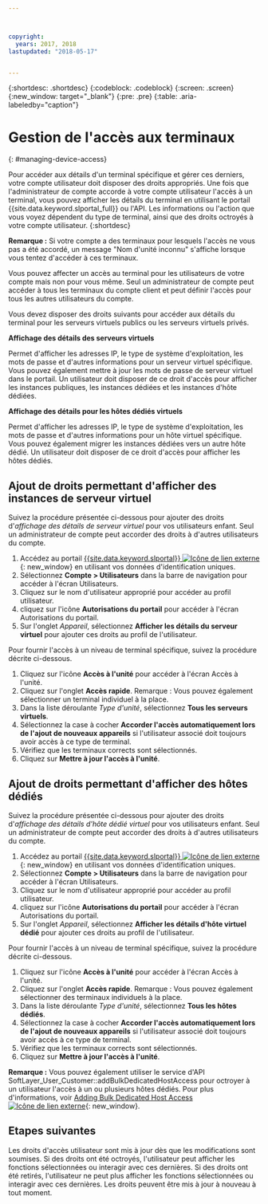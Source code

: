 ```yaml
---



copyright:
  years: 2017, 2018
lastupdated: "2018-05-17"


---
```


{:shortdesc: .shortdesc}
{:codeblock: .codeblock}
{:screen: .screen}
{:new_window: target="_blank"}
{:pre: .pre}
{:table: .aria-labeledby="caption"}


# Gestion de l'accès aux terminaux
{: #managing-device-access}

Pour accéder aux détails d'un terminal spécifique et gérer ces derniers, votre compte utilisateur doit disposer des droits appropriés.  Une fois que l'administrateur de compte accorde à votre compte utilisateur l'accès à un terminal, vous pouvez afficher les détails du terminal en utilisant le portail {{site.data.keyword.slportal_full}} ou l'API.  Les informations ou l'action que vous voyez dépendent du type de terminal, ainsi que des droits octroyés à votre compte utilisateur.
{:shortdesc}

**Remarque :** Si votre compte a des terminaux pour lesquels l'accès ne vous pas a été accordé, un message "Nom d'unité inconnu" s'affiche lorsque vous tentez d'accéder à ces terminaux.

Vous pouvez affecter un accès au terminal pour les utilisateurs de votre compte mais non pour vous même. Seul un administrateur de compte peut accéder à tous les terminaux du compte client et peut définir l'accès pour tous les autres utilisateurs du compte. 

Vous devez disposer des droits suivants pour accéder aux détails du terminal pour les serveurs virtuels publics ou les serveurs virtuels privés.

**Affichage des détails des serveurs virtuels**

Permet d'afficher les adresses IP, le type de système d'exploitation, les mots de passe et d'autres informations pour un serveur virtuel spécifique.  Vous pouvez également mettre à jour les mots de passe de serveur virtuel dans le portail. Un utilisateur doit disposer de ce droit d'accès pour afficher les instances publiques, les instances dédiées et les instances d'hôte dédiées.

**Affichage des détails pour les hôtes dédiés virtuels**

Permet d'afficher les adresses IP, le type de système d'exploitation, les mots de passe et d'autres informations pour un hôte virtuel spécifique.  Vous pouvez également migrer les instances dédiées vers un autre hôte dédié. Un utilisateur doit disposer de ce droit d'accès pour afficher les hôtes dédiés.

## Ajout de droits permettant d'afficher des instances de serveur virtuel
Suivez la procédure présentée ci-dessous pour ajouter des droits d'*affichage des détails de serveur virtuel* pour vos utilisateurs enfant. Seul un administrateur de compte peut accorder des droits à d'autres utilisateurs du compte.  

1. Accédez au portail [{{site.data.keyword.slportal}} ![Icône de lien externe](../icons/launch-glyph.svg "Icône de lien externe")](https://control.softlayer.com/){: new_window} en utilisant vos données d'identification uniques.
2. Sélectionnez **Compte > Utilisateurs** dans la barre de navigation pour accéder à l'écran Utilisateurs.
3. Cliquez sur le nom d'utilisateur approprié pour accéder au profil utilisateur.
4. cliquez sur l'icône **Autorisations du portail** pour accéder à l'écran Autorisations du portail.
5. Sur l'onglet *Appareil*, sélectionnez **Afficher les détails du serveur virtuel** pour ajouter ces droits au profil de l'utilisateur.

Pour fournir l'accès à un niveau de terminal spécifique, suivez la procédure décrite ci-dessous.

1. Cliquez sur l'icône **Accès à l'unité** pour accéder à l'écran Accès à l'unité.
2. Cliquez sur l'onglet **Accès rapide**. 
   Remarque : Vous pouvez également sélectionner un terminal individuel à la place.
3. Dans la liste déroulante *Type d'unité*, sélectionnez **Tous les serveurs virtuels**.
4. Sélectionnez la case à cocher **Accorder l'accès automatiquement lors de l'ajout de nouveaux appareils** si l'utilisateur associé doit toujours avoir accès à ce type de terminal.
5. Vérifiez que les terminaux corrects sont sélectionnés.
6. Cliquez sur **Mettre à jour l'accès à l'unité**.

## Ajout de droits permettant d'afficher des hôtes dédiés
Suivez la procédure présentée ci-dessous pour ajouter des droits d'*affichage des détails d'hôte dédié virtuel* pour vos utilisateurs enfant. Seul un administrateur de compte peut accorder des droits à d'autres utilisateurs du compte.

1. Accédez au portail [{{site.data.keyword.slportal}} ![Icône de lien externe](../icons/launch-glyph.svg "Icône de lien externe")](https://control.softlayer.com/){: new_window} en utilisant vos données d'identification uniques.
2. Sélectionnez **Compte > Utilisateurs** dans la barre de navigation pour accéder à l'écran Utilisateurs.
3. Cliquez sur le nom d'utilisateur approprié pour accéder au profil utilisateur.
4. cliquez sur l'icône **Autorisations du portail** pour accéder à l'écran Autorisations du portail.
5. Sur l'onglet *Appareil*, sélectionnez **Afficher les détails d'hôte virtuel dédié** pour ajouter ces droits au profil de l'utilisateur.

Pour fournir l'accès à un niveau de terminal spécifique, suivez la procédure décrite ci-dessous.

1. Cliquez sur l'icône **Accès à l'unité** pour accéder à l'écran Accès à l'unité.
2. Cliquez sur l'onglet **Accès rapide**. 
   Remarque : Vous pouvez également sélectionner des terminaux individuels à la place.
3. Dans la liste déroulante *Type d'unité*, sélectionnez **Tous les hôtes dédiés**.
4. Sélectionnez la case à cocher **Accorder l'accès automatiquement lors de l'ajout de nouveaux appareils** si l'utilisateur associé doit toujours avoir accès à ce type de terminal.
5. Vérifiez que les terminaux corrects sont sélectionnés.
6. Cliquez sur **Mettre à jour l'accès à l'unité**.

**Remarque :** Vous pouvez également utiliser le service d'API SoftLayer_User_Customer::addBulkDedicatedHostAccess pour octroyer à un utilisateur l'accès à un ou plusieurs hôtes dédiés. Pour plus d'informations, voir [Adding Bulk Dedicated Host Access ![Icône de lien externe](../icons/launch-glyph.svg "Icône de lien externe")](https://softlayer.github.io/reference/services/SoftLayer_User_Customer/addBulkDedicatedHostAccess/){: new_window}.  

## Etapes suivantes
Les droits d'accès utilisateur sont mis à jour dès que les modifications sont soumises. Si des droits ont été octroyés, l'utilisateur peut afficher les fonctions sélectionnées ou interagir avec ces dernières. Si des droits ont été retirés, l'utilisateur ne peut plus afficher les fonctions sélectionnées ou interagir avec ces dernières. Les droits peuvent être mis à jour à nouveau à tout moment.
